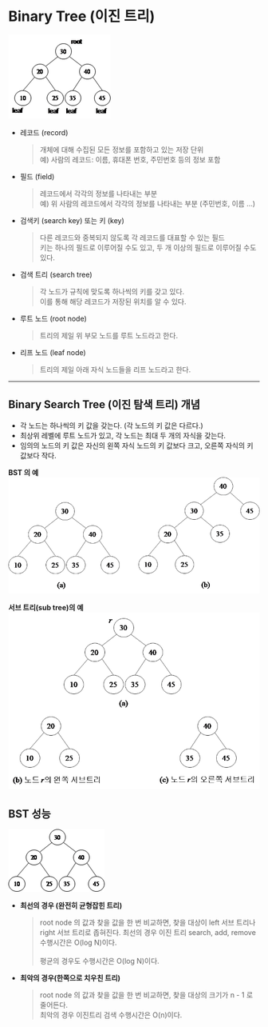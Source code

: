 # Binary Tree (이진 트리)
![Binary_Tree](/../img/binary_tree.png)

* 레코드 (record)
    > 개체에 대해 수집된 모든 정보를 포함하고 있는 저장 단위<br>
    예) 사람의 레코드: 이름, 휴대폰 번호, 주민번호 등의 정보 포함
* 필드 (field)
    > 레코드에서 각각의 정보를 나타내는 부분<br>
    예) 위 사람의 레코드에서 각각의 정보를 나타내는 부분 (주민번호, 이름 ...)
* 검색키 (search key) 또는 키 (key)
    > 다른 레코드와 중복되지 않도록 각 레코드를 대표할 수 있는 필드<br>
    키는 하나의 필드로 이루어질 수도 있고, 두 개 이상의 필드로 이루어질 수도 있다.
* 검색 트리 (search tree)
    > 각 노드가 규칙에 맞도록 하나씩의 키를 갖고 있다.<br>
    이를 통해 해당 레코드가 저장된 위치를 알 수 있다.
* 루트 노드 (root node)
    > 트리의 제일 위 부모 노드를 루트 노드라고 한다.
* 리프 노드 (leaf node)
    > 트리의 제일 아래 자식 노드들을 리프 노드라고 한다.

---

## Binary Search Tree (이진 탐색 트리) 개념
* 각 노드는 하나씩의 키 값을 갖는다. (각 노드의 키 값은 다르다.)
* 최상위 레벨에 루트 노드가 있고, 각 노드는 최대 두 개의 자식을 갖는다.
* 임의의 노드의 키 값은 자신의 왼쪽 자식 노드의 키 값보다 크고, 오른쪽 자식의 키 값보다 작다.

**BST 의 예**
![BST_Example](/../img/BST_Example.png)

**서브 트리(sub tree)의 예**
![SubTree_Example](/../img/SubTree_Example.png)

## BST 성능
![완전히_균형잡힌_트리](/../img/perfect_balancing.png)
* **최선의 경우 (완전히 균형잡힌 트리)**
    > root node 의 값과 찾을 값을 한 번 비교하면, 찾을 대상이 left 서브 트리나 right 서브 트리로 좁혀진다.
    최선의 경우 이진 트리 search, add, remove 수행시간은 O(log N)이다.<br><br>
    평균의 경우도 수행시간은 O(log N)이다.
    
* **최악의 경우(한쪽으로 치우친 트리)**
    > root node 의 값과 찾을 값을 한 번 비교하면, 찾을 대상의 크기가 n - 1 로 줄어든다.<br>
    최악의 경우 이진트리 검색 수행시간은 O(n)이다.
    